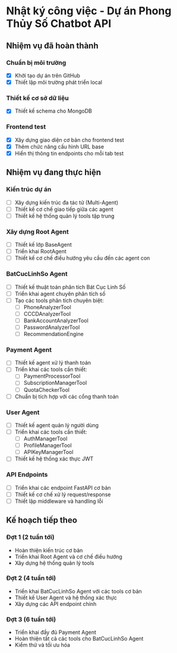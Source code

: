 # Nhật ký công việc - Dự án Phong Thủy Số Chatbot API

## Nhiệm vụ đã hoàn thành

### Chuẩn bị môi trường
- [x] Khởi tạo dự án trên GitHub
- [x] Thiết lập môi trường phát triển local

### Thiết kế cơ sở dữ liệu
- [x] Thiết kế schema cho MongoDB

### Frontend test
- [x] Xây dựng giao diện cơ bản cho frontend test
- [x] Thêm chức năng cấu hình URL base
- [x] Hiển thị thông tin endpoints cho mỗi tab test

## Nhiệm vụ đang thực hiện

### Kiến trúc dự án
- [ ] Xây dựng kiến trúc đa tác tử (Multi-Agent)
- [ ] Thiết kế cơ chế giao tiếp giữa các agent
- [ ] Thiết kế hệ thống quản lý tools tập trung

### Xây dựng Root Agent
- [ ] Thiết kế lớp BaseAgent
- [ ] Triển khai RootAgent
- [ ] Thiết kế cơ chế điều hướng yêu cầu đến các agent con

### BatCucLinhSo Agent
- [ ] Thiết kế thuật toán phân tích Bát Cục Linh Số
- [ ] Triển khai agent chuyên phân tích số
- [ ] Tạo các tools phân tích chuyên biệt:
  - [ ] PhoneAnalyzerTool
  - [ ] CCCDAnalyzerTool
  - [ ] BankAccountAnalyzerTool
  - [ ] PasswordAnalyzerTool
  - [ ] RecommendationEngine

### Payment Agent
- [ ] Thiết kế agent xử lý thanh toán
- [ ] Triển khai các tools cần thiết:
  - [ ] PaymentProcessorTool
  - [ ] SubscriptionManagerTool
  - [ ] QuotaCheckerTool
- [ ] Chuẩn bị tích hợp với các cổng thanh toán

### User Agent
- [ ] Thiết kế agent quản lý người dùng
- [ ] Triển khai các tools cần thiết:
  - [ ] AuthManagerTool
  - [ ] ProfileManagerTool
  - [ ] APIKeyManagerTool
- [ ] Thiết kế hệ thống xác thực JWT

### API Endpoints
- [ ] Triển khai các endpoint FastAPI cơ bản
- [ ] Thiết kế cơ chế xử lý request/response
- [ ] Thiết lập middleware và handling lỗi

## Kế hoạch tiếp theo

### Đợt 1 (2 tuần tới)
- Hoàn thiện kiến trúc cơ bản
- Triển khai Root Agent và cơ chế điều hướng
- Xây dựng hệ thống quản lý tools

### Đợt 2 (4 tuần tới)
- Triển khai BatCucLinhSo Agent với các tools cơ bản
- Thiết kế User Agent và hệ thống xác thực
- Xây dựng các API endpoint chính

### Đợt 3 (6 tuần tới)
- Triển khai đầy đủ Payment Agent
- Hoàn thiện tất cả các tools cho BatCucLinhSo Agent
- Kiểm thử và tối ưu hóa 